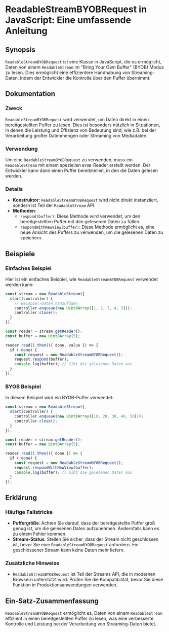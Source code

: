 <!--
Meta Description: # ReadableStreamBYOBRequest in JavaScript: Eine umfassende Anleitung ## Synopsis `ReadableStreamBYOBRequest` ist eine Klasse in JavaScript, die es erm...
Meta Keywords: daten, readablestreambyobrequest, die, buffer, der
-->

# ReadableStreamBYOBRequest in JavaScript: Eine umfassende Anleitung

## Synopsis
`ReadableStreamBYOBRequest` ist eine Klasse in JavaScript, die es ermöglicht, Daten von einem `ReadableStream` im "Bring Your Own Buffer" (BYOB) Modus zu lesen. Dies ermöglicht eine effizientere Handhabung von Streaming-Daten, indem der Entwickler die Kontrolle über den Puffer übernimmt.

## Dokumentation
### Zweck
`ReadableStreamBYOBRequest` wird verwendet, um Daten direkt in einen bereitgestellten Puffer zu lesen. Dies ist besonders nützlich in Situationen, in denen die Leistung und Effizienz von Bedeutung sind, wie z.B. bei der Verarbeitung großer Datenmengen oder Streaming von Mediadaten.

### Verwendung
Um eine `ReadableStreamBYOBRequest` zu verwenden, muss ein `ReadableStream` mit einem speziellen `BYOB`-Reader erstellt werden. Der Entwickler kann dann einen Puffer bereitstellen, in den die Daten gelesen werden.

### Details
- **Konstruktor**: `ReadableStreamBYOBRequest` wird nicht direkt instanziiert, sondern ist Teil der `ReadableStream` API.
- **Methoden**:
  - `respond(buffer)`: Diese Methode wird verwendet, um den bereitgestellten Puffer mit den gelesenen Daten zu füllen.
  - `respondWithNewView(buffer)`: Diese Methode ermöglicht es, eine neue Ansicht des Puffers zu verwenden, um die gelesenen Daten zu speichern.

## Beispiele
### Einfaches Beispiel
Hier ist ein einfaches Beispiel, wie `ReadableStreamBYOBRequest` verwendet werden kann:

```javascript
const stream = new ReadableStream({
  start(controller) {
    // Beispiel-Daten hinzufügen
    controller.enqueue(new Uint8Array([1, 2, 3, 4, 5]));
    controller.close();
  }
});

const reader = stream.getReader();
const buffer = new Uint8Array(5);

reader.read().then(({ done, value }) => {
  if (!done) {
    const request = new ReadableStreamBYOBRequest();
    request.respond(buffer);
    console.log(buffer); // Gibt die gelesenen Daten aus
  }
});
```

### BYOB Beispiel
In diesem Beispiel wird ein BYOB-Puffer verwendet:

```javascript
const stream = new ReadableStream({
  start(controller) {
    controller.enqueue(new Uint8Array([10, 20, 30, 40, 50]));
    controller.close();
  }
});

const reader = stream.getReader();
const buffer = new Uint8Array(5);

reader.read().then(({ done }) => {
  if (!done) {
    const request = new ReadableStreamBYOBRequest();
    request.respondWithNewView(buffer);
    console.log(buffer); // Gibt die gelesenen Daten aus
  }
});
```

## Erklärung
### Häufige Fallstricke
- **Puffergröße**: Achten Sie darauf, dass der bereitgestellte Puffer groß genug ist, um die gelesenen Daten aufzunehmen. Andernfalls kann es zu einem Fehler kommen.
- **Stream-Status**: Stellen Sie sicher, dass der Stream nicht geschlossen ist, bevor Sie eine `ReadableStreamBYOBRequest` anfordern. Ein geschlossener Stream kann keine Daten mehr liefern.
  
### Zusätzliche Hinweise
- `ReadableStreamBYOBRequest` ist Teil der Streams API, die in modernen Browsern unterstützt wird. Prüfen Sie die Kompatibilität, bevor Sie diese Funktion in Produktionsanwendungen verwenden.

## Ein-Satz-Zusammenfassung
`ReadableStreamBYOBRequest` ermöglicht es, Daten von einem `ReadableStream` effizient in einen bereitgestellten Puffer zu lesen, was eine verbesserte Kontrolle und Leistung bei der Verarbeitung von Streaming-Daten bietet.